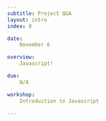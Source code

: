 ```yaml
---
subtitle: Project Q&A
layout: intro
index: 8

date:
    November 6

overview:
    Javascript!

due:
    N/A

workshop:
    Introduction to Javascript

---
```


